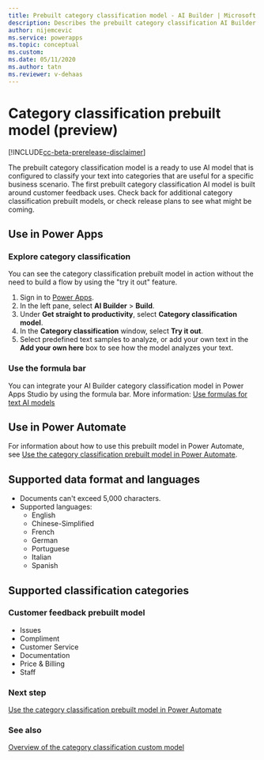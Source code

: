 ```yaml
---
title: Prebuilt category classification model - AI Builder | Microsoft Docs
description: Describes the prebuilt category classification AI Builder model.
author: nijemcevic
ms.service: powerapps
ms.topic: conceptual
ms.custom: 
ms.date: 05/11/2020
ms.author: tatn
ms.reviewer: v-dehaas
---
```


# Category classification prebuilt model (preview)
<!--Okay to add the disclaimer?-->
[!INCLUDE[cc-beta-prerelease-disclaimer](./includes/cc-beta-prerelease-disclaimer.md)]

The prebuilt category classification model is a ready to use AI model that is configured to classify your text into categories that are useful for a specific business scenario. The first prebuilt category classification AI model is built around customer feedback uses. Check back for additional category classification prebuilt models, or check release plans to see what might be coming.
<!--Edits to the following headings okay? I thought this should match the pattern of the entity extraction page, since they're otherwise structured so similarly. -->
## Use in Power Apps

### Explore category classification

You can see the category classification prebuilt model in action without the need to build a flow by using the "try it out" feature.

1. Sign in to [Power Apps](https://make.powerapps.com).
1. In the left pane, select **AI Builder** > **Build**.
1. Under **Get straight to productivity**, select **Category classification model**.
1. In the **Category classification** window, select **Try it out**. 
1. Select predefined text samples to analyze, or add your own text in the **Add your own here** box to see how the model analyzes your text.

### Use the formula bar

You can integrate your AI Builder category classification model<!--Edit okay (here and in the sister articles)? Not sure why it's plural. --> in Power Apps Studio<!--Via Cloud Style Guide--> by using the formula bar. More information: [Use formulas for text AI models](use-model.md#use-formulas-for-text-ai-models)

## Use in Power Automate

For information about how to use this prebuilt model in Power Automate, see [Use the category classification prebuilt model in Power Automate](prebuilt-category-classification-pwr-automate.md).

## Supported data format and languages

- Documents can't exceed 5,000 characters.
- Supported languages:
  - English
  - Chinese-Simplified
  - French
  - German
  - Portuguese
  - Italian
  - Spanish

## Supported classification categories

### Customer feedback prebuilt model

- Issues
- Compliment
- Customer Service
- Documentation
- Price & Billing
- Staff

### Next step

[Use the category classification prebuilt model in Power Automate](prebuilt-category-classification-pwr-automate.md)

### See also

[Overview of the category classification custom model](text-classification-overview.md)
